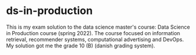 # ds-in-production

This is my exam solution to the data science master's course: Data Science in Production course (spring 2022).
The course focused on information retrieval, recommender systems, computational advertising and DevOps. 
My solution got me the grade 10 (B) (danish grading system). 
